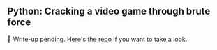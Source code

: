 ## Python: Cracking a video game through brute force

🚧 Write-up pending. [Here's the repo](https://github.com/trexfeathers/purple)
if you want to take a look.
